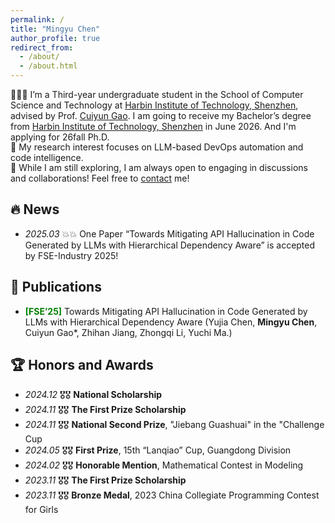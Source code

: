 ```yaml
---
permalink: /
title: "Mingyu Chen"
author_profile: true
redirect_from: 
  - /about/
  - /about.html
---
```


<div style="margin-bottom: -1px;">
👩🏻‍💻 I’m a Third-year undergraduate student in the School of Computer Science and Technology at <a href="http://cs.hitsz.edu.cn/">Harbin Institute of Technology, Shenzhen</a>, advised by Prof. <a href="https://cuiyungao.github.io/">Cuiyun Gao</a>.  I am going to receive my Bachelor’s degree from <a href="http://cs.hitsz.edu.cn/">Harbin Institute of Technology, Shenzhen</a> in June 2026.   And I'm applying for 26fall Ph.D.
</div>

<div style="margin-bottom: -1px;">
🧠 My research interest focuses on LLM-based DevOps automation and code intelligence.
</div>

<div>
📮 While I am still exploring, I am always open to engaging in discussions and collaborations! Feel free to <a href="mailto:mingyuchen8248@gmail.com">contact</a> me!
</div>


## 🔥 News

- *2025.03* 💥💥 One Paper “Towards Mitigating API Hallucination in Code Generated by LLMs with Hierarchical Dependency Aware” is accepted by FSE-Industry 2025!

📝 Publications 
------

* **<span style="color: green;">[FSE’25]</span>** Towards Mitigating API Hallucination in Code Generated by LLMs with Hierarchical Dependency Aware
  (Yujia Chen, **Mingyu Chen**, Cuiyun Gao*, Zhihan Jiang, Zhongqi Li, Yuchi Ma.)

🏆 Honors and Awards 
------

* *2024.12* 🎖️🎖️ **National Scholarship**
* *2024.11* 🎖️🎖️ **The First Prize Scholarship**
* *2024.11* 🎖️🎖️ **National Second Prize**,  "Jiebang Guashuai" in the "Challenge Cup
* *2024.05* 🎖️🎖️ **First Prize**, 15th “Lanqiao” Cup, Guangdong Division
* *2024.02* 🎖️🎖️ **Honorable Mention**, Mathematical Contest in Modeling
* *2023.11* 🎖️🎖️ **The First Prize Scholarship**
* *2023.11* 🎖️🎖️ **Bronze Medal**, 2023 China Collegiate Programming Contest for Girls
